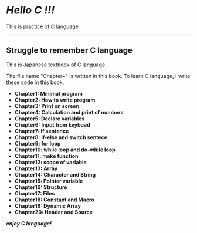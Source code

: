 # ***Hello C !!!***
This is practice of C language

***

## Struggle to remember C language
This is Japanese textbook of C language.

The file name "Chapter~" is written in this book.
To learn C language, I write these code in this book.

+ **Chapter1: Minimal program**
+ **Chapter2: How to write program**
+ **Chapter3: Print on screen**
+ **Chapter4: Calculation and print of numbers**
+ **Chapter5: Declare variables**
+ **Chapter6: Input from keyboad**
+ **Chapter7: If sentence**
+ **Chapter8: if-else and switch sentece**
+ **Chapter9: for loop**
+ **Chapter10: while loop and do-while loop**
+ **Chapter11: make function**
+ **Chapter12: scope of variable**
+ **Chapter13: Array**
+ **Chapter14: Character and String**
+ **Chapter15: Pointer variable**
+ **Chapter16: Structure**
+ **Chapter17: Files**
+ **Chapter18: Constant and Macro**
+ **Chapter19: Dynamic Array**
+ **Chapter20: Header and Source**

***enjoy C language!***
